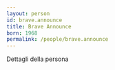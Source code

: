 ```yaml
---
layout: person
id: brave.announce
title: Brave Announce
born: 1968
permalink: /people/brave.announce
---
```


Dettagli della persona 